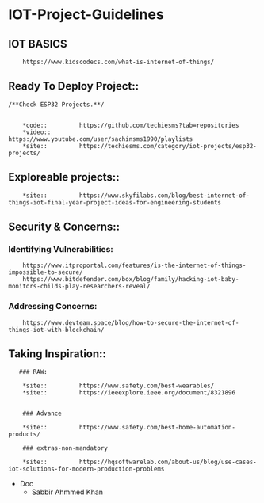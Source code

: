 # IOT-Project-Guidelines

## IOT BASICS
        
        https://www.kidscodecs.com/what-is-internet-of-things/
        
        
        
## Ready To Deploy Project:: 
    /**Check ESP32 Projects.**/  
        
  
        *code::         https://github.com/techiesms?tab=repositories
        *video::        https://www.youtube.com/user/sachinsms1990/playlists
        *site::         https://techiesms.com/category/iot-projects/esp32-projects/
        
        
        
## Exploreable projects::
        
        *site::         https://www.skyfilabs.com/blog/best-internet-of-things-iot-final-year-project-ideas-for-engineering-students
        
        
        
## Security & Concerns:: 

### Identifying Vulnerabilities:       

        https://www.itproportal.com/features/is-the-internet-of-things-impossible-to-secure/
        https://www.bitdefender.com/box/blog/family/hacking-iot-baby-monitors-childs-play-researchers-reveal/
        
### Addressing Concerns:

        https://www.devteam.space/blog/how-to-secure-the-internet-of-things-iot-with-blockchain/
        
        


## Taking Inspiration::
       
       ### RAW:
        
        *site::         https://www.safety.com/best-wearables/
        *site::         https://ieeexplore.ieee.org/document/8321896
      
      
        ### Advance
        
        *site::         https://www.safety.com/best-home-automation-products/
      
        ### extras-non-mandatory
        
        *site::         https://hqsoftwarelab.com/about-us/blog/use-cases-iot-solutions-for-modern-production-problems 


- Doc
  - Sabbir Ahmmed Khan
